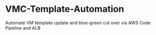 # VMC-Template-Automation
Automate VM template update and blue-green cut over via AWS Code Pipeline and ALB 
